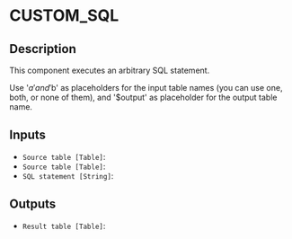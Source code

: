 
# CUSTOM_SQL
## Description

 This component executes an arbitrary SQL statement.

 Use '$a' and '$b' as placeholders for the input table names (you can use one, both, or none of them),
 and '$output' as placeholder for the output table name.
 
## Inputs
* `Source table [Table]`: 
* `Source table [Table]`: 
* `SQL statement [String]`: 

## Outputs
* `Result table [Table]`: 
